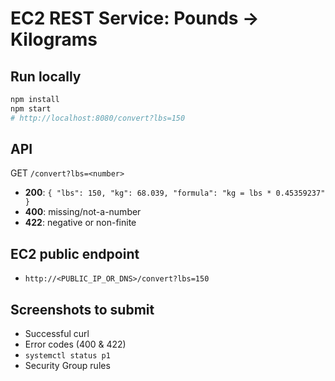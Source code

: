 # EC2 REST Service: Pounds → Kilograms

## Run locally
```bash
npm install
npm start
# http://localhost:8080/convert?lbs=150
```

## API
GET `/convert?lbs=<number>`
- **200**: `{ "lbs": 150, "kg": 68.039, "formula": "kg = lbs * 0.45359237" }`
- **400**: missing/not-a-number
- **422**: negative or non-finite

## EC2 public endpoint
- `http://<PUBLIC_IP_OR_DNS>/convert?lbs=150`

## Screenshots to submit
- Successful curl
- Error codes (400 & 422)
- `systemctl status p1`
- Security Group rules
